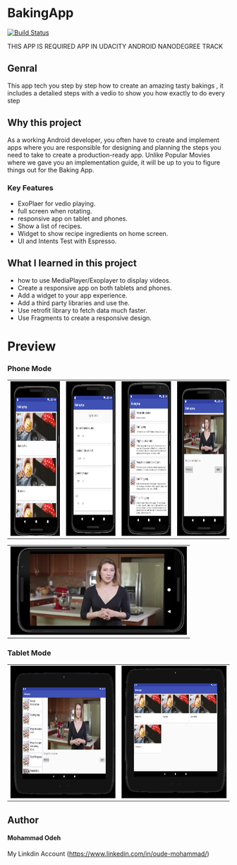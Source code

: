 # BakingApp #

[![Build Status](https://travis-ci.org/joemccann/dillinger.svg?branch=master)](https://travis-ci.org/joemccann/dillinger)

 THIS APP IS REQUIRED APP IN UDACITY ANDROID NANODEGREE TRACK  

## Genral
 
This app tech you step by step how to create an amazing tasty bakings , 
it includes a detalied steps with a vedio to show you how exactly to do every step 


## Why this project 

As a working Android developer, you often have to create and implement apps where you are responsible for designing and planning the steps you need to take to create a production-ready app. Unlike Popular Movies where we gave you an implementation guide, it will be up to you to figure things out for the Baking App.



### Key Features

- ExoPlaer for vedio playing. 
- full screen when rotating. 
- responsive app on tablet and phones. 
- Show a list of recipes.
- Widget to show recipe ingredients on home screen.
- UI and Intents Test with Espresso.


## What I learned in this project 

- how to use MediaPlayer/Exoplayer to display videos.
- Create a responsive app on both tablets and phones.
- Add a widget to your app experience.
- Add a third party libraries and use the.
- Use retrofit library to fetch data much faster.
- Use Fragments to create a responsive design. 





# Preview 

### Phone Mode
<table>
  <tr>
    <td><img src="https://github.com/MOOUDE/BakingApp/blob/master/images/2.png?raw=true" alt="alt text" width="200px" height="350px"></td>
    <td><img src="https://github.com/MOOUDE/BakingApp/blob/master/images/1.png?raw=true" alt="alt text" width="200px" height="350px"></td>
  <td><img src="https://github.com/MOOUDE/BakingApp/blob/master/images/3.png?raw=true" alt="alt text" width="200px" height="350px"></td>
  <td><img src="https://github.com/MOOUDE/BakingApp/blob/master/images/4.png?raw=true" alt="alt text" width="200px" height="350px"></td>  
  </tr>
  </table>
  <table margin="0 auto">
  <tr>
<td><img src="https://github.com/MOOUDE/BakingApp/blob/master/images/5.png?raw=true" alt="alt text" width="400px" height="200px"></td>
</tr>
</table>


### Tablet Mode
  <table margin="0 auto">
  <tr>
<td><img src="https://github.com/MOOUDE/BakingApp/blob/master/images/7.png?raw=true" alt="alt text" width="400px" height="300px"></td>
  <td><img src="https://github.com/MOOUDE/BakingApp/blob/master/images/8.png?raw=true" alt="alt text" width="400px" height="300px"></td>
</tr>
</tr>
</table>

## Author 
#### Mohammad Odeh
My Linkdin Account (https://www.linkedin.com/in/oude-mohammad/)




